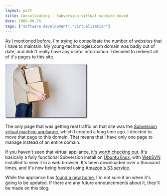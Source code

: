 ```yaml
---
layout: post
title: Consolidating - Subversion virtual machine moved
date: 2008-06-26
tags: ["software development","virtualization"]
---
```


[As I mentioned before](http://www.ytechie.com/2008/05/focus-is-the-key-to-success.html), I'm trying to consolidate the number of websites that I have to maintain. My young-technologies.com domain was badly out of date, and didn't really have any useful information. I decided to redirect all of it's pages to this site.

![Moving Boxes](moving-boxes.jpg) 

The only page that was getting real traffic on that site was the [Subversion virtual machine appliance](http://www.ytechie.com/svn-vm), which I created a long time ago. I decided to move that page to this domain. That means that I have only one page to manage instead of an entire domain.

If you haven't seen that virtual appliance, [it's worth checking out](http://www.ytechie.com/svn-vm). It's basically a fully functional Subversion install on [Ubuntu linux](http://www.ubuntu.com/), with [WebSVN](http://websvn.tigris.org/) installed to view it in a web browser. It's been downloaded over a thousand times, and it's now being hosted using [Amazon's S3 service](http://www.amazon.com/gp/browse.html?node=16427261).

While the appliance has [found a new home](http://www.ytechie.com/svn-vm), I'm not sure if an when it's going to be updated. If there are any future announcements about it, they'll be made on this blog.